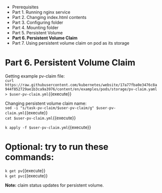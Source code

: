 * Prerequisites
* Part 1. Running nginx service
* Part 2. Changing index.html contents
* Part 3. Configuring folder
* Part 4. Mounting folder
* Part 5. Persistent Volume
* **Part 6. Persistent Volume Claim**
* Part 7. Using persistent volume claim on pod as its storage

# Part 6. Persistent Volume Claim

Getting example pv-claim file:  
`curl https://raw.githubusercontent.com/kubernetes/website/17a77fba0e3476c8a944f852729ae1b3ca9a3976/content/en/examples/pods/storage/pv-claim.yaml > $user-pv-claim.yml`{{execute}}  
  
Changing persistent volume claim name:  
`sed -i "s/task-pv-claim/$user-pv-claim/g" $user-pv-claim.yml`{{execute}}  
`cat $user-pv-claim.yml`{{execute}}  

`k apply -f $user-pv-claim.yml`{{execute}}  

# Optional: try to run these commands:

`k get pv`{{execute}}  
`k get pvc`{{execute}}  

**Note:** claim status updates for persistent volume.